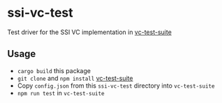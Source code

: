 # ssi-vc-test

Test driver for the SSI VC implementation in [vc-test-suite][]

## Usage

- `cargo build` this package
- `git clone` and `npm install` [vc-test-suite][]
- Copy `config.json` from this `ssi-vc-test` directory into `vc-test-suite`
- `npm run test` in `vc-test-suite`

[vc-test-suite]: https://github.com/w3c/vc-test-suite
